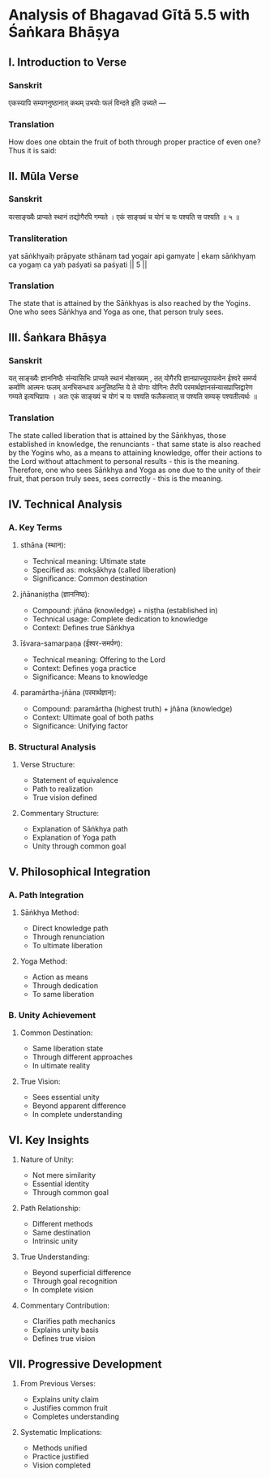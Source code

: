 # Analysis of Bhagavad Gītā 5.5 with Śaṅkara Bhāṣya

## I. Introduction to Verse

### Sanskrit
एकस्यापि सम्यगनुष्ठानात् कथम् उभयोः फलं विन्दते इति उच्यते —

### Translation
How does one obtain the fruit of both through proper practice of even one? Thus it is said:

## II. Mūla Verse

### Sanskrit
यत्साङ्‍ख्यैः प्राप्यते स्थानं तद्योगैरपि गम्यते ।
एकं साङ्‍ख्यं च योगं च यः पश्यति स पश्यति ॥ ५ ॥

### Transliteration
yat sāṅkhyaiḥ prāpyate sthānaṃ tad yogair api gamyate |
ekaṃ sāṅkhyaṃ ca yogaṃ ca yaḥ paśyati sa paśyati || 5 ||

### Translation
The state that is attained by the Sāṅkhyas is also reached by the Yogins.
One who sees Sāṅkhya and Yoga as one, that person truly sees.

## III. Śaṅkara Bhāṣya

### Sanskrit
यत् साङ्ख्यैः ज्ञाननिष्ठैः संन्यासिभिः प्राप्यते स्थानं मोक्षाख्यम् , तत् योगैरपि ज्ञानप्राप्त्युपायत्वेन ईश्वरे समर्प्य कर्माणि आत्मनः फलम् अनभिसन्धाय अनुतिष्ठन्ति ये ते योगाः योगिनः तैरपि परमार्थज्ञानसंन्यासप्राप्तिद्वारेण गम्यते इत्यभिप्रायः । अतः एकं साङ्‍ख्यं च योगं च यः पश्यति फलैकत्वात् स पश्यति सम्यक् पश्यतीत्यर्थः ॥

### Translation
The state called liberation that is attained by the Sāṅkhyas, those established in knowledge, the renunciants - that same state is also reached by the Yogins who, as a means to attaining knowledge, offer their actions to the Lord without attachment to personal results - this is the meaning. Therefore, one who sees Sāṅkhya and Yoga as one due to the unity of their fruit, that person truly sees, sees correctly - this is the meaning.

## IV. Technical Analysis

### A. Key Terms

1. sthāna (स्थान):
   - Technical meaning: Ultimate state
   - Specified as: mokṣākhya (called liberation)
   - Significance: Common destination

2. jñānaniṣṭha (ज्ञाननिष्ठ):
   - Compound: jñāna (knowledge) + niṣṭha (established in)
   - Technical usage: Complete dedication to knowledge
   - Context: Defines true Sāṅkhya

3. īśvara-samarpaṇa (ईश्वर-समर्पण):
   - Technical meaning: Offering to the Lord
   - Context: Defines yoga practice
   - Significance: Means to knowledge

4. paramārtha-jñāna (परमार्थज्ञान):
   - Compound: paramārtha (highest truth) + jñāna (knowledge)
   - Context: Ultimate goal of both paths
   - Significance: Unifying factor

### B. Structural Analysis

1. Verse Structure:
   - Statement of equivalence
   - Path to realization
   - True vision defined

2. Commentary Structure:
   - Explanation of Sāṅkhya path
   - Explanation of Yoga path
   - Unity through common goal

## V. Philosophical Integration

### A. Path Integration

1. Sāṅkhya Method:
   - Direct knowledge path
   - Through renunciation
   - To ultimate liberation

2. Yoga Method:
   - Action as means
   - Through dedication
   - To same liberation

### B. Unity Achievement

1. Common Destination:
   - Same liberation state
   - Through different approaches
   - In ultimate reality

2. True Vision:
   - Sees essential unity
   - Beyond apparent difference
   - In complete understanding

## VI. Key Insights

1. Nature of Unity:
   - Not mere similarity
   - Essential identity
   - Through common goal

2. Path Relationship:
   - Different methods
   - Same destination
   - Intrinsic unity

3. True Understanding:
   - Beyond superficial difference
   - Through goal recognition
   - In complete vision

4. Commentary Contribution:
   - Clarifies path mechanics
   - Explains unity basis
   - Defines true vision

## VII. Progressive Development

1. From Previous Verses:
   - Explains unity claim
   - Justifies common fruit
   - Completes understanding

2. Systematic Implications:
   - Methods unified
   - Practice justified
   - Vision completed
